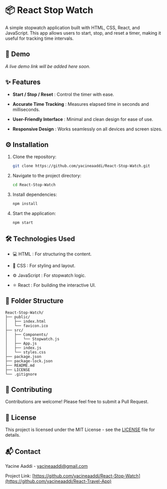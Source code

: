 # 📦 React Stop Watch

A simple stopwatch application built with HTML, CSS, React, and JavaScript. This app allows users to start, stop, and reset a timer, making it useful for tracking time intervals.

## 🔗 Demo

_A live demo link will be added here soon._

## ✨ Features

- **Start / Stop / Reset** : Control the timer with ease.

- **Accurate Time Tracking** : Measures elapsed time in seconds and milliseconds.

- **User-Friendly Interface** : Minimal and clean design for ease of use.

- **Responsive Design** : Works seamlessly on all devices and screen sizes.

## ⚙️ Installation

1. Clone the repository:

   ```bash
   git clone https://github.com/yacineaaddi/React-Stop-Watch.git
   ```

2. Navigate to the project directory:

   ```bash
   cd React-Stop-Watch
   ```

3. Install dependencies:

   ```bash
   npm install
   ```

4. Start the application:
   ```bash
   npm start
   ```

## 🛠️ Technologies Used

- 💻 HTML : For structuring the content.

- 🎨 CSS : For styling and layout.

- ⚙️ JavaScript : For stopwatch logic.

- ⚛️ React : For building the interactive UI.

## 📁 Folder Structure

```
React-Stop-Watch/
├── public/
│   ├── index.html
│   └── favicon.ico
├── src/
│   ├── Components/
│   │   └── Stopwatch.js
│   ├── App.js
│   ├── index.js
│   └── styles.css
├── package.json
├── package-lock.json
├── README.md
├── LICENSE
└── .gitignore
```

## 🤝 Contributing

Contributions are welcome! Please feel free to submit a Pull Request.

## 📄 License

This project is licensed under the MIT License - see the [LICENSE](LICENSE) file for details.

## 📬 Contact

Yacine Aaddi - [yacineaaddi@gmail.com](mailto:yacineaaddi@gmail.com)

Project Link: [https://github.com/yacineaaddi/React-Stop-Watch](https://github.com/yacineaaddi/React-Travel-App)
